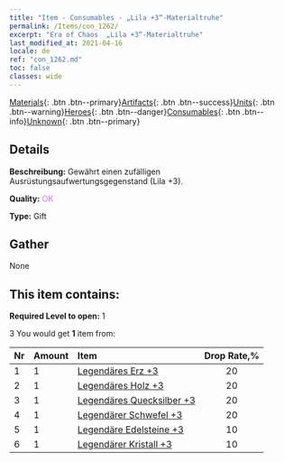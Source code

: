 ```yaml
---
title: "Item - Consumables - „Lila +3“-Materialtruhe"
permalink: /Items/con_1262/
excerpt: "Era of Chaos  „Lila +3“-Materialtruhe"
last_modified_at: 2021-04-16
locale: de
ref: "con_1262.md"
toc: false
classes: wide
---
```

 [Materials](/de/Items/){: .btn .btn--primary}[Artifacts](/de/Items/Artifacts/){: .btn .btn--success}[Units](/de/Items/Units/){: .btn .btn--warning}[Heroes](/de/Items/Heroes/){: .btn .btn--danger}[Consumables](/de/Items/Consumables/){: .btn .btn--info}[Unknown](/de/Items/Unknown/){: .btn .btn--primary}

## Details
 **Beschreibung:** Gewährt einen zufälligen Ausrüstungsaufwertungsgegenstand (Lila +3).

 **Quality:** <span style="color: #DA70D6">OK</span>

 **Type:** Gift

## Gather

  None

## This item contains:

 **Required Level to open:** 1

 3 You would get **1** item  from:

  | Nr | Amount |     Item    | Drop Rate,% |
  |:---|:-------|:------------|:---------:|
  | 1 | 1 | [Legendäres Erz +3](/de/Items/mat_54/) | 20 | 
  | 2 | 1 | [Legendäres Holz +3](/de/Items/mat_55/) | 20 | 
  | 3 | 1 | [Legendäres Quecksilber +3](/de/Items/mat_56/) | 20 | 
  | 4 | 1 | [Legendärer Schwefel +3](/de/Items/mat_57/) | 20 | 
  | 5 | 1 | [Legendäre Edelsteine +3](/de/Items/mat_58/) | 10 | 
  | 6 | 1 | [Legendärer Kristall +3](/de/Items/mat_59/) | 10 | 
